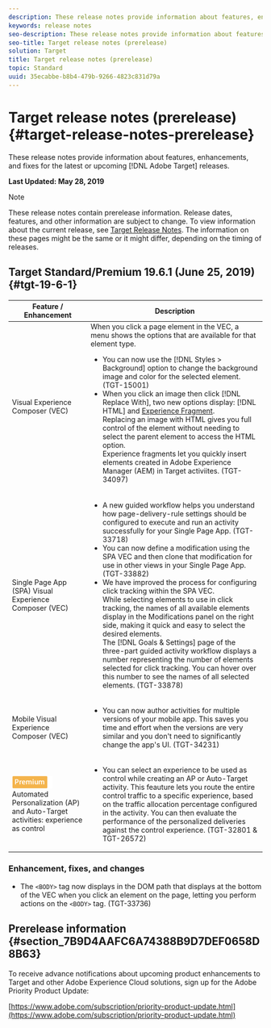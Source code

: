 ```yaml
---
description: These release notes provide information about features, enhancements, fixes, and known issues for the latest or upcoming Target releases.
keywords: release notes
seo-description: These release notes provide information about features, enhancements, fixes, and known issues for the latest or upcoming Adobe Target releases
seo-title: Target release notes (prerelease)
solution: Target
title: Target release notes (prerelease)
topic: Standard
uuid: 35ecabbe-b8b4-479b-9266-4823c831d79a
---
```


# Target release notes (prerelease){#target-release-notes-prerelease}

These release notes provide information about features, enhancements, and fixes for the latest or upcoming [!DNL Adobe Target] releases.

**Last Updated: May 28, 2019**

>[!NOTE]
>
>These release notes contain prerelease information. Release dates, features, and other information are subject to change. To view information about the current release, see [Target Release Notes](release-notes.md). The information on these pages might be the same or it might differ, depending on the timing of releases.

## Target Standard/Premium 19.6.1 (June 25, 2019) {#tgt-19-6-1}

|Feature / Enhancement|Description|
| --- | --- |
|Visual Experience Composer (VEC)|When you click a page element in the VEC, a menu shows the options that are available for that element type. <ul><li>You can now use the [!DNL Styles > Background] option to change the background image and color for the selected element. (TGT-15001)</li><li>When you click an image then click [!DNL Replace With], two new options display: [!DNL HTML] and [Experience Fragment](/help/c-experiences/c-manage-content/aem-experience-fragments.md).<br> Replacing an image with HTML gives you full control of the element without needing to select the parent element to access the HTML option.<br>Experience fragments let you quickly insert elements created in Adobe Experience Manager (AEM) in Target activiites. (TGT-34097)</li></ul>|
|Single Page App (SPA) Visual Experience Composer (VEC)|<ul><li>A new guided workflow helps you understand how page-delivery-rule settings should be configured to execute and run an activity successfully for your Single Page App. (TGT-33718)</li><li>You can now define a modification using the SPA VEC and then clone that modification for use in other views in your Single Page App. (TGT-33882)</li><li>We have improved the process for configuring click tracking within the SPA VEC.<br>While selecting elements to use in click tracking, the names of all available elements display in the Modifications panel on the right side, making it quick and easy to select the desired elements.<br>The [!DNL Goals & Settings] page of the three-part guided activity workflow displays a number representing the number of elements selected for click tracking. You can hover over this number to see the names of all selected elements. (TGT-33878) </li></ul>|
|Mobile Visual Experience Composer (VEC)|<ul><li>You can now author activities for multiple versions of your mobile app. This saves you time and effort when the versions are very similar and you don't need to significantly change the app's UI. (TGT-34231)</li></ul>|
|![Premium badge](/help/assets/premium.png)<br>Automated Personalization (AP) and Auto-Target activities: experience as control|<ul><li>You can select an experience to be used as control while creating an AP or Auto-Target activity. This feauture lets you route the entire control traffic to a specific experience, based on the traffic allocation percentage configured in the activity. You can then evaluate the performance of the personalized deliveries against the control experience. (TGT-32801 & TGT-26572)</li></ul>|

### Enhancement, fixes, and changes

* The `<BODY>` tag now displays in the DOM path that displays at the bottom of the VEC when you click an element on the page, letting you perform actions on the `<BODY>` tag. (TGT-33736)

## Prerelease information {#section_7B9D4AAFC6A74388B9D7DEF0658D8B63}

To receive advance notifications about upcoming product enhancements to Target and other Adobe Experience Cloud solutions, sign up for the Adobe Priority Product Update:

[https://www.adobe.com/subscription/priority-product-update.html](https://www.adobe.com/subscription/priority-product-update.html) 
